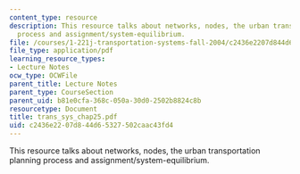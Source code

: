 ```yaml
---
content_type: resource
description: This resource talks about networks, nodes, the urban transportation planning
  process and assignment/system-equilibrium.
file: /courses/1-221j-transportation-systems-fall-2004/c2436e2207d844d65327502caac43fd4_trans_sys_chap25.pdf
file_type: application/pdf
learning_resource_types:
- Lecture Notes
ocw_type: OCWFile
parent_title: Lecture Notes
parent_type: CourseSection
parent_uid: b81e0cfa-368c-050a-30d0-2502b8824c8b
resourcetype: Document
title: trans_sys_chap25.pdf
uid: c2436e22-07d8-44d6-5327-502caac43fd4
---
```

This resource talks about networks, nodes, the urban transportation planning process and assignment/system-equilibrium.

